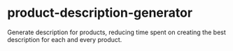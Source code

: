 # product-description-generator
Generate description for products, reducing time spent on creating the best description for each and every product.
